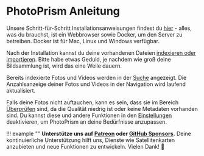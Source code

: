 # PhotoPrism Anleitung

Unsere Schritt-für-Schritt Installationsanweisungen findest du [hier](https://docs.photoprism.org/getting-started/) - alles, was du brauchst, ist ein Webbrowser sowie Docker, um den Server zu betreiben. Docker ist für Mac, Linux und Windows verfügbar.

Nach der Installation kannst du deine vorhandenen Dateien [indexieren oder importieren](library/import-vs-index.md). Bitte habe etwas Geduld, je nachdem wie groß deine Bildsammlung ist, wird das eine Weile dauern.

Bereits indexierte Fotos und Videos werden in der [Suche](organize/browse.md) angezeigt. Die Anzahlsanzeige deiner Fotos und Videos in der Navigation wird laufend aktualisiert.

Falls deine Fotos nicht auftauchen, kann es sein, dass sie im Bereich [Überprüfen](organize/review.md) sind, da die Qualität niedrig ist oder keine Metadaten vorhanden sind. Du kannst diese und andere Funktionen in den  [Einstellungen](settings/general.md) deaktivieren, um PhotoPrism an deine Bedürfnisse anzupassen.

!!! example ""
    **Unterstütze uns auf [Patreon](https://www.patreon.com/photoprism) oder [GitHub Sponsors](https://github.com/sponsors/photoprism).**
    Deine kontinuierliche Unterstützung hilft uns, Dienste wie Satellitenkarten anzubieten und neue Funktionen zu entwickeln. Vielen Dank! 💜